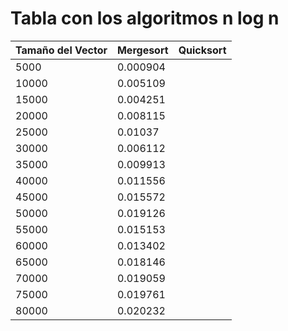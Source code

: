 # Tabla con los algoritmos n log n

| Tamaño del Vector | Mergesort | Quicksort |
|-------------------|-----------|-----------|
|5000|0.000904|
|10000|0.005109|
|15000|0.004251|
|20000|0.008115|
|25000|0.01037|
|30000|0.006112|
|35000|0.009913|
|40000|0.011556|
|45000|0.015572|
|50000|0.019126|
|55000|0.015153|
|60000|0.013402|
|65000|0.018146|
|70000|0.019059|
|75000|0.019761|
|80000|0.020232|
